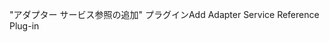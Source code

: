 <span data-ttu-id="ae1b8-101">"アダプター サービス参照の追加" プラグイン</span><span class="sxs-lookup"><span data-stu-id="ae1b8-101">Add Adapter Service Reference Plug-in</span></span>
